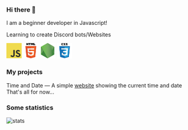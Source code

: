 ### Hi there 👋

I am a beginner developer in Javascript!

Learning to create Discord bots/Websites

<img height="40" src="https://raw.githubusercontent.com/github/explore/80688e429a7d4ef2fca1e82350fe8e3517d3494d/topics/javascript/javascript.png"> <img height="40" src="https://raw.githubusercontent.com/github/explore/80688e429a7d4ef2fca1e82350fe8e3517d3494d/topics/html/html.png"> <img height="40" src="https://raw.githubusercontent.com/github/explore/80688e429a7d4ef2fca1e82350fe8e3517d3494d/topics/nodejs/nodejs.png"> <img height="40" src="https://raw.githubusercontent.com/github/explore/80688e429a7d4ef2fca1e82350fe8e3517d3494d/topics/css/css.png">

### My projects

Time and Date — A simple [website](https://nelifs.github.io/time-date/) showing the current time and date<br>
That's all for now...

### Some statistics


![stats](https://github-readme-stats.vercel.app/api?username=nelifs&show_icons=true&theme=dark)
<!-- <br />
<a href="https://wakatime.com/@nelifs">
  <img src="https://github-readme-stats.vercel.app/api/wakatime?username=nelifs&show_icons=true&hide_border=false&theme=dark&layout=compact">
</a> -->
